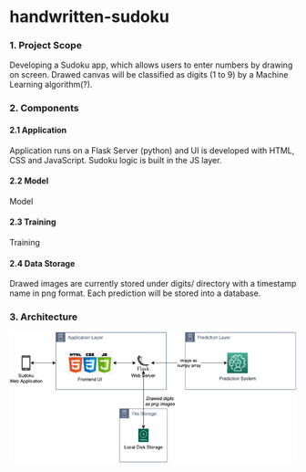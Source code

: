 # handwritten-sudoku

### 1. Project Scope

Developing a Sudoku app, which allows users to enter numbers by drawing on screen. 
Drawed canvas will be classified as digits (1 to 9) by a Machine Learning algorithm(?).

### 2. Components
#### 2.1 Application
Application runs on a Flask Server (python) and UI is developed with HTML, CSS and JavaScript.
Sudoku logic is built in the JS layer.
#### 2.2 Model
Model
#### 2.3 Training
Training
#### 2.4 Data Storage
Drawed images are currently stored under digits/ directory with a timestamp name in png format.
Each prediction will be stored into a database.

### 3. Architecture
![ScreenShot](architecture.png)
